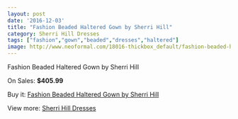 ```yaml
---
layout: post
date: '2016-12-03'
title: "Fashion Beaded Haltered Gown by Sherri Hill"
category: Sherri Hill Dresses
tags: ["fashion","gown","beaded","dresses","haltered"]
image: http://www.neoformal.com/18016-thickbox_default/fashion-beaded-haltered-gown-by-sherri-hill.jpg
---
```

Fashion Beaded Haltered Gown by Sherri Hill

On Sales: **$405.99**
<a href="https://www.neoformal.com/en/sherri-hill-dresses-2014/5819-fashion-beaded-haltered-gown-by-sherri-hill.html"><amp-img layout="responsive" width="600" height="600" src="//www.neoformal.com/18016-thickbox_default/fashion-beaded-haltered-gown-by-sherri-hill.jpg" alt="Fashion Beaded Haltered Gown by Sherri Hill 0" /></a>
<a href="https://www.neoformal.com/en/sherri-hill-dresses-2014/5819-fashion-beaded-haltered-gown-by-sherri-hill.html"><amp-img layout="responsive" width="600" height="600" src="//www.neoformal.com/18017-thickbox_default/fashion-beaded-haltered-gown-by-sherri-hill.jpg" alt="Fashion Beaded Haltered Gown by Sherri Hill 1" /></a>
<a href="https://www.neoformal.com/en/sherri-hill-dresses-2014/5819-fashion-beaded-haltered-gown-by-sherri-hill.html"><amp-img layout="responsive" width="600" height="600" src="//www.neoformal.com/18018-thickbox_default/fashion-beaded-haltered-gown-by-sherri-hill.jpg" alt="Fashion Beaded Haltered Gown by Sherri Hill 2" /></a>

Buy it: [Fashion Beaded Haltered Gown by Sherri Hill](https://www.neoformal.com/en/sherri-hill-dresses-2014/5819-fashion-beaded-haltered-gown-by-sherri-hill.html "Fashion Beaded Haltered Gown by Sherri Hill")

View more: [Sherri Hill Dresses](https://www.neoformal.com/en/73-sherri-hill-dresses-2014 "Sherri Hill Dresses")